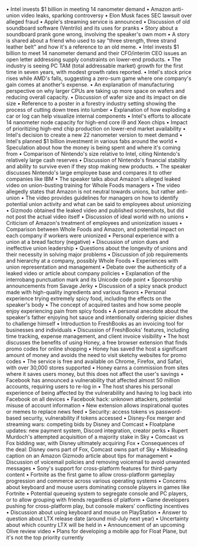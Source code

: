 • Intel invests $1 billion in meeting 14 nanometer demand
• Amazon anti-union video leaks, sparking controversy
• Elon Musk faces SEC lawsuit over alleged fraud
• Apple's streaming service is announced
• Discussion of old soundboard software (Ventrilo) and its uses for pranks
• Story about a soundboard prank gone wrong, involving the speaker's own mom
• A story is shared about a friend who used to say "three strength, three strand leather belt" and how it's a reference to an old meme.
• Intel invests $1 billion to meet 14 nanometer demand and their CFO/interim CEO issues an open letter addressing supply constraints on lower-end products.
• The industry is seeing PC TAM (total addressable market) growth for the first time in seven years, with modest growth rates reported.
• Intel's stock price rises while AMD's falls, suggesting a zero-sum game where one company's gain comes at another's expense.
• An explanation of manufacturing perspective on why larger CPUs are taking up more space on wafers and reducing overall capacity.
• Discussion of wafer size and its impact on die size
• Reference to a poster in a forestry industry setting showing the process of cutting down trees into lumber
• Explanation of how exploding a car or log can help visualize internal components
• Intel's efforts to allocate 14 nanometer node capacity for high-end core i9 and Xeon chips
• Impact of prioritizing high-end chip production on lower-end market availability
• Intel's decision to create a new 22 nanometer version to meet demand
• Intel's planned $1 billion investment in various fabs around the world
• Speculation about how the money is being spent and where it's coming from
• Comparison of Nintendo's size relative to Intel, citing Nintendo's relatively large cash reserves
• Discussion of Nintendo's financial stability and ability to survive even if they stop making new products.
• The speaker discusses Nintendo's large employee base and compares it to other companies like IBM
• The speaker talks about Amazon's alleged leaked video on union-busting training for Whole Foods managers
• The video allegedly states that Amazon is not neutral towards unions, but rather anti-union
• The video provides guidelines for managers on how to identify potential union activity and what can be said to employees about unionizing
• Gizmodo obtained the leaked video and published screenshots, but did not post the actual video itself
• Discussion of ideal world with no unions
• Criticism of Amazon's treatment of employees and unionization issues
• Comparison between Whole Foods and Amazon, and potential impact on each company if workers were unionized
• Personal experience with a union at a bread factory (negative)
• Discussion of union dues and ineffective union leadership
• Questions about the longevity of unions and their necessity in solving major problems
• Discussion of job requirements and hierarchy at a company, possibly Whole Foods
• Experiences with union representation and management
• Debate over the authenticity of a leaked video or article about company policies
• Explanation of the interrobang punctuation mark and its Unicode code point
• Sponsorship announcements from Savage Jerky
• Discussion of a spicy snack product made with high-quality ingredients and various flavors
• Personal experience trying extremely spicy food, including the effects on the speaker's body
• The concept of acquired tastes and how some people enjoy experiencing pain from spicy foods
• A personal anecdote about the speaker's father enjoying hot sauce and intentionally ordering spicier dishes to challenge himself
• Introduction to FreshBooks as an invoicing tool for businesses and individuals
• Discussion of FreshBooks' features, including time tracking, expense management, and client invoice visibility
• The host discusses the benefits of using Honey, a free browser extension that finds promo codes for online shopping
• Honey has saved the host a significant amount of money and avoids the need to visit sketchy websites for promo codes
• The service is free and available on Chrome, Firefox, and Safari, with over 30,000 stores supported
• Honey earns a commission from sites where it saves users money, but this does not affect the user's savings
• Facebook has announced a vulnerability that affected almost 50 million accounts, requiring users to re-log in
• The host shares his personal experience of being affected by the vulnerability and having to log back into Facebook on all devices
• Facebook hack: unknown attackers, potential misuse of account information
• New extension allows inspirational quotes or memes to replace news feed
• Security: access tokens vs password-based security, vulnerability if tokens accessed
• Disney-Fox merger and streaming wars: competing bids by Disney and Comcast
• Floatplane updates: new payment system, Discord integration, creator perks
• Rupert Murdoch's attempted acquisition of a majority stake in Sky
• Comcast vs Fox bidding war, with Disney ultimately acquiring Fox
• Consequences of the deal: Disney owns part of Fox, Comcast owns part of Sky
• Misleading caption on an Amazon Gizmodo article about tips for management
• Discussion of voicemail policies and removing voicemail to avoid unwanted messages
• Sony's support for cross-platform features for third-party content
• Fortnite as the first game to allow cross-platform gameplay progression and commerce across various operating systems
• Concerns about keyboard and mouse users dominating console players in games like Fortnite
• Potential queueing system to segregate console and PC players, or to allow grouping with friends regardless of platform
• Game developers pushing for cross-platform play, but console makers' conflicting incentives
• Discussion about using keyboard and mouse on PlayStation
• Answer to question about LTX release date (around mid-July next year)
• Uncertainty about which country LTX will be held in
• Announcement of an upcoming Olive review video
• Plans for developing a mobile app for Float Plane, but it's not the top priority currently